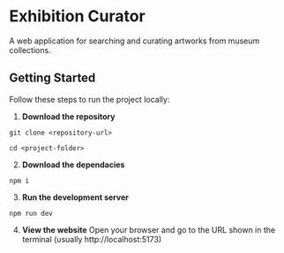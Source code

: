 # Exhibition Curator

A web application for searching and curating artworks from museum collections.

## Getting Started

Follow these steps to run the project locally:

1. **Download the repository**

 ``git clone <repository-url>``

 ``cd <project-folder> ``
 
 2. **Download the dependacies**

 ``npm i``

 3. **Run the development server**
 
 ``npm run dev``

 4. **View the website** 
 Open your browser and go to the URL shown in the terminal (usually http://localhost:5173)
